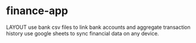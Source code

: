 # finance-app

LAYOUT
use bank csv files to link bank accounts and aggregate transaction history
use google sheets to sync financial data on any device.